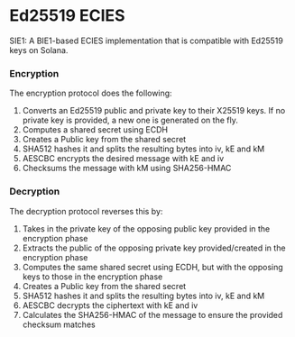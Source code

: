 # Ed25519 ECIES

SIE1: A BIE1-based ECIES implementation that is compatible with Ed25519 keys on Solana.


### Encryption
The encryption protocol does the following:

1) Converts an Ed25519 public and private key to their X25519 keys. If no private key is provided, a new one is generated on the fly.
2) Computes a shared secret using ECDH
3) Creates a Public key from the shared secret
4) SHA512 hashes it and splits the resulting bytes into iv, kE and kM
5) AESCBC encrypts the desired message with kE and iv
6) Checksums the message with kM using SHA256-HMAC

### Decryption
The decryption protocol reverses this by:

1) Takes in the private key of the opposing public key provided in the encryption phase
2) Extracts the public of the opposing private key provided/created in the encryption phase
3) Computes the same shared secret using ECDH, but with the opposing keys to those in the encryption phase
5) Creates a Public key from the shared secret
6) SHA512 hashes it and splits the resulting bytes into iv, kE and kM
7) AESCBC decrypts the ciphertext with kE and iv
8) Calculates the SHA256-HMAC of the message to ensure the provided checksum matches